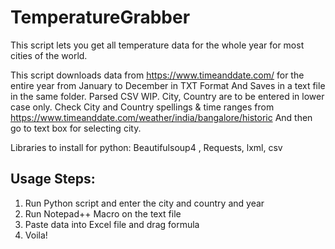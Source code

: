 # TemperatureGrabber
This script lets you get all temperature data for the whole year for most cities of the world. 

This script downloads data from https://www.timeanddate.com/
for the entire year from January to December in TXT Format
And Saves in a text file in the same folder. Parsed CSV WIP.
City, Country are to be entered in lower case only.
Check City and Country spellings & time ranges from https://www.timeanddate.com/weather/india/bangalore/historic
And then go to text box for selecting city.

Libraries to install for python: Beautifulsoup4 , Requests, lxml, csv

## Usage Steps:

1. Run Python script and enter the city and country and year
2. Run Notepad++ Macro on the text file
3. Paste data into Excel file and drag formula
4. Voila!
